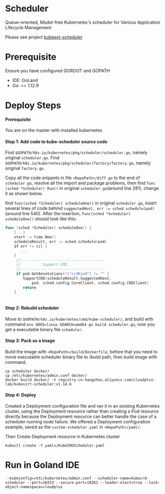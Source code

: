 # Scheduler

Queue-oriented, Model-free Kubernetes's scheduler for Various Application Lifecycle Management

Please see project [kubeext-scheduler](https://github.com/kubesys/kubeext-scheduler)


# Prerequisite

Ensure you have configured GOROOT and GOPATH

- IDE: GoLand 
- Go: >= 1.12.9


# Deploy Steps
#### Prerequisite

You are on the master with installed kubernetes

#### Step 1: Add code to kube-scheduler source code
Find `$GOPATH/k8s.io/kubernetes/pkg/scheduler/scheduler.go`, namely original `scheduler.go`.
Find `$GOPATH/k8s.io/kubernetes/pkg/scheduler/factory/factory.go`, namely original `factory.go`.

Copy all the code snippets in file `<RepoPath>/diff.go` to the end of `scheduler.go`, resolve all the import and package problems, then find `func (sched *Scheduler) Run()` in original `scheduler.go`(around line 281), change it as shown below.

find `func(sched *Scheduler) scheduleOne()` in original `scheduler.go`, insert several lines of code behind 
`suggestedHost, err := sched.schedule(pod)`
(around line 540). After the insertion, `func(sched *Scheduler) scheduleOne()` should look like this:

```go
func (sched *Scheduler) scheduleOne() {
	[...]
	start := time.Now()
	scheduleResult, err := sched.schedule(pod)
	if err != nil {
	   ...
	} 
	 //--------------------------------------
	 //          Support CRD
	 //-------------------------------------
	 if pod.GetAnnotations()["crdKind"] != "" {
		SupportCRD(scheduleResult.SuggestedHost,
			pod, sched.config.CoreClient, sched.config.CRDClient)
		return
	}
	   
```

#### Step 2: Rebuild scheduler
Move to `$GOPATH/k8s.io/kubernetes/cmd/kube-scheduler/`, and build with command `env GOOS=linux GOARCH=amd64 go build scheduler.go`, now you get a executable binary file `scheduler`.
#### Step 3: Pack as a image
Build the image with `<RepoPath>/build/Dockerfile`, before that you need to move executable scheduler binary file to /build path, then build image with command.

```
cp scheduler docker/
cp /etc/kubernetes/admin.conf docker/
docker build docker/ -t registry.cn-hangzhou.aliyuncs.com/cloudplus-lab/kubevirt-scheduler:v1.14.6
```
#### Step 4: Deploy
Created a Deployment configuration file and ran it in an existing Kubernetes cluster, using the Deployment resource rather than creating a Pod resource directly because the Deployment resource can better handle the case of a scheduler running node failure. We offered a Deployment configuration example, saved as the `custom-scheduler.yaml` in `<RepoPath>/yaml/`.

Then Create Deployment resource in Kubernetes cluster

```
kubectl create -f yamls/KubeCRDScheduler.yaml
```

# Run in Goland IDE

```
--kubeconfig=/etc/kubernetes/admin.conf --scheduler-name=kubecrd-scheduler --port=10253 --secure-port=10261 --leader-elect=true --lock-object-namespace=cloudplus
```
